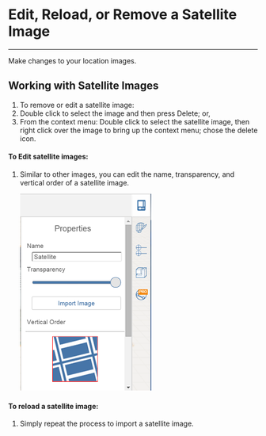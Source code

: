 # Edit, Reload, or Remove a Satellite Image

----

Make changes to your location images.

## Working with Satellite Images

1. To remove or edit a satellite image:
2. Double click to select the image and then press Delete; or,
3. From the context menu: Double click to select the satellite image, then right click over the image to bring up the context menu; chose the delete icon.

#### To Edit satellite images:

1. Similar to other images, you can edit the name, transparency, and vertical order of a satellite image. 
    
    ![](Images/GUID-71526B08-F8BB-4D95-A94C-0ABA25AC4090-low.png)

#### To reload a satellite image:

1. Simply repeat the process to import a satellite image.
